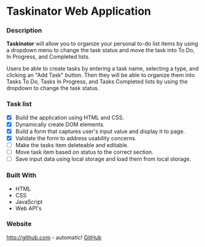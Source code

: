 # Taskinator Web Application

### Description

**Taskinator** will allow you to organize your personal to-do list items by using a dropdown menu to change the task status and move the task into To Do, In Progress, and Completed lists.

Users be able to create tasks by entering a task name, selecting a type, and clicking an "Add Task" button. Then they will be able to organize them into Tasks To Do, Tasks In Progress, and Tasks Completed lists by using the dropdown to change the task status.

### Task list

- [x] Build the application using HTML and CSS.
- [x] Dynamically create DOM elements.
- [x] Build a form that captures user's input value and display it to page.
- [x] Validate the form to address usability concerns.
- [ ] Make the tasks item deleteable and editable.
- [ ] Move task item based on status to the correct section.
- [ ] Save input data using local storage and load them from local storage.

### Built With

- HTML
- CSS
- JavaScript
- Web API's

### Website

http://github.com - automatic!
[GitHub](https://chaudharys1.github.io/taskinator/)
